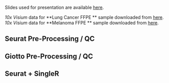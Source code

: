 Slides used for presentation are available [here]().

*10x Visium* data for **Lung Cancer FFPE ** sample downloaded from [here](https://www.10xgenomics.com/datasets/preview-data-ffpe-human-lung-cancer-with-xenium-multimodal-cell-segmentation-1-standard).
*10x Visium* data for **Melanoma FFPE ** sample downloaded from [here](https://www.10xgenomics.com/datasets/xenium-prime-ffpe-human-skin).

## Seurat Pre-Processing / QC

## Giotto Pre-Processing / QC

## Seurat + SingleR